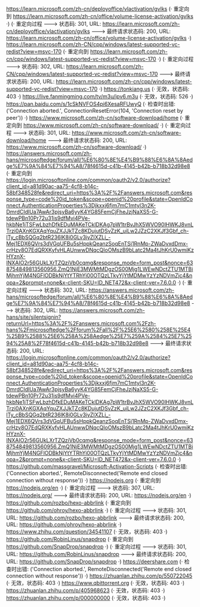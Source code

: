https://learn.microsoft.com/zh-cn/deployoffice/vlactivation/gvlks (· 重定向到 https://learn.microsoft.com/zh-cn/office/volume-license-activation/gvlks ·)
(· 重定向过程 ---> 状态码: 301, URL: https://learn.microsoft.com/zh-cn/deployoffice/vlactivation/gvlks ---> 最终请求状态码: 200, URL: https://learn.microsoft.com/zh-cn/office/volume-license-activation/gvlks ·)
https://learn.microsoft.com/zh-CN/cpp/windows/latest-supported-vc-redist?view=msvc-170 (· 重定向到 https://learn.microsoft.com/zh-cn/cpp/windows/latest-supported-vc-redist?view=msvc-170 ·)
(· 重定向过程 ---> 状态码: 302, URL: https://learn.microsoft.com/zh-CN/cpp/windows/latest-supported-vc-redist?view=msvc-170 ---> 最终请求状态码: 200, URL: https://learn.microsoft.com/zh-cn/cpp/windows/latest-supported-vc-redist?view=msvc-170 ·)
https://tonkiang.us (· 无效，状态码: 403 ·)
https://live.fanmingming.com/tv/m3u/ipv6.m3u (· 无效，状态码: 526 ·)
https://pan.baidu.com/s/1cSkNVFOS4pi6XesaRFUwyQ (· 检查时出错: ('Connection aborted.', ConnectionResetError(104, 'Connection reset by peer')) ·)
https://www.microsoft.com/zh-cn/software-download/home (· 重定向到 https://www.microsoft.com/zh-cn/software-download/ ·)
(· 重定向过程 ---> 状态码: 301, URL: https://www.microsoft.com/zh-cn/software-download/home ---> 最终请求状态码: 200, URL: https://www.microsoft.com/zh-cn/software-download/ ·)
https://answers.microsoft.com/zh-hans/microsoftedge/forum/all/%E6%80%8E%E4%B9%88%E6%8A%8Aedge%E7%9A%84%E7%94%A8/78f4615d-c41b-4145-b42b-b718b32d98e8 (· 重定向到 https://login.microsoftonline.com/common/oauth2/v2.0/authorize?client_id=a81d90ac-aa75-4cf8-b14c-58bf348528fe&redirect_uri=https%3A%2F%2Fanswers.microsoft.com&response_type=code%20id_token&scope=openid%20profile&state=OpenIdConnect.AuthenticationProperties%3Djkxxj6fjm7mC1mtyl3n2K-DmrdCIdlUa7AwAr3pjsyBa6yyK4YG85FemCjFheJzjNaXS5-G-tdewPBn10Pr72u31is9dfMvi4PVe-hkbNe1jTSFwLbzhDfkEDuMAKeTCklDKAg7pW1trBvJhX5WVO90lHWKJ8vnLTrzi0AXnKGXAqYquZXJJkTZc8KDujutDSvZzK_uiLw2JZzC2XKJf3Gbf_ch-lTy_cBbSQGq2btR236lK8i0GLv3iyZIXZLi_-Mej1EDX6QVrs3dVGqUFBu5sHppkQeanzSoqEnTSj1RnMp-ZWaDvxdDmx-crHzv8O7EdQRXKyfvHLAUnwwDNqcQIoOMszB9bLatc2Ma4tJhKrU0wmiKzHYznX-INXAIO2r56GUkLXrTZQziVb0cqmg&response_mode=form_post&nonce=638754849813560956.ZmQ1NjE3MWMtMDgzOS00Mjg1LWEwNDctZTU1MTBiMjhmYjM4NGFlODBkNjYtYTRhYi00OTQzLTkyYjYtMDMwYzYzNDVmZjc4&nopa=2&prompt=none&x-client-SKU=ID_NET472&x-client-ver=7.6.0.0 ·)
(· 重定向过程 ---> 状态码: 302, URL: https://answers.microsoft.com/zh-hans/microsoftedge/forum/all/%E6%80%8E%E4%B9%88%E6%8A%8Aedge%E7%9A%84%E7%94%A8/78f4615d-c41b-4145-b42b-b718b32d98e8 ---> 状态码: 302, URL: https://answers.microsoft.com/zh-hans/site/silentsignin?returnUrl=https%3A%2F%2Fanswers.microsoft.com%2Fzh-hans%2Fmicrosoftedge%2Fforum%2Fall%2F%25E6%2580%258E%25E4%25B9%2588%25E6%258A%258Aedge%25E7%259A%2584%25E7%2594%25A8%2F78f4615d-c41b-4145-b42b-b718b32d98e8 ---> 最终请求状态码: 200, URL: https://login.microsoftonline.com/common/oauth2/v2.0/authorize?client_id=a81d90ac-aa75-4cf8-b14c-58bf348528fe&redirect_uri=https%3A%2F%2Fanswers.microsoft.com&response_type=code%20id_token&scope=openid%20profile&state=OpenIdConnect.AuthenticationProperties%3Djkxxj6fjm7mC1mtyl3n2K-DmrdCIdlUa7AwAr3pjsyBa6yyK4YG85FemCjFheJzjNaXS5-G-tdewPBn10Pr72u31is9dfMvi4PVe-hkbNe1jTSFwLbzhDfkEDuMAKeTCklDKAg7pW1trBvJhX5WVO90lHWKJ8vnLTrzi0AXnKGXAqYquZXJJkTZc8KDujutDSvZzK_uiLw2JZzC2XKJf3Gbf_ch-lTy_cBbSQGq2btR236lK8i0GLv3iyZIXZLi_-Mej1EDX6QVrs3dVGqUFBu5sHppkQeanzSoqEnTSj1RnMp-ZWaDvxdDmx-crHzv8O7EdQRXKyfvHLAUnwwDNqcQIoOMszB9bLatc2Ma4tJhKrU0wmiKzHYznX-INXAIO2r56GUkLXrTZQziVb0cqmg&response_mode=form_post&nonce=638754849813560956.ZmQ1NjE3MWMtMDgzOS00Mjg1LWEwNDctZTU1MTBiMjhmYjM4NGFlODBkNjYtYTRhYi00OTQzLTkyYjYtMDMwYzYzNDVmZjc4&nopa=2&prompt=none&x-client-SKU=ID_NET472&x-client-ver=7.6.0.0 ·)
https://github.com/massgravel/Microsoft-Activation-Scripts (· 检查时出错: ('Connection aborted.', RemoteDisconnected('Remote end closed connection without response')) ·)
https://nodejs.org (· 重定向到 https://nodejs.org/en ·)
(· 重定向过程 ---> 状态码: 307, URL: https://nodejs.org/ ---> 最终请求状态码: 200, URL: https://nodejs.org/en ·)
https://github.com/rozbo/hexo-abbrlink (· 重定向到 https://github.com/ohroy/hexo-abbrlink ·)
(· 重定向过程 ---> 状态码: 301, URL: https://github.com/rozbo/hexo-abbrlink ---> 最终请求状态码: 200, URL: https://github.com/ohroy/hexo-abbrlink ·)
https://www.zhihu.com/question/34541107 (· 无效，状态码: 403 ·)
https://github.com/RobinLinus/snapdrop (· 重定向到 https://github.com/SnapDrop/snapdrop ·)
(· 重定向过程 ---> 状态码: 301, URL: https://github.com/RobinLinus/snapdrop ---> 最终请求状态码: 200, URL: https://github.com/SnapDrop/snapdrop ·)
https://deershare.com (· 检查时出错: ('Connection aborted.', RemoteDisconnected('Remote end closed connection without response')) ·)
https://zhuanlan.zhihu.com/p/550722045 (· 无效，状态码: 403 ·)
https://www.qbittorrent.org (· 无效，状态码: 403 ·)
https://zhuanlan.zhihu.com/p/405968623 (· 无效，状态码: 403 ·)
https://zhuanlan.zhihu.com/p/000000000 (· 无效，状态码: 403 ·)
